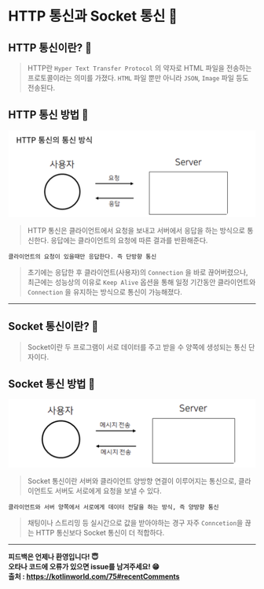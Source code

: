 # HTTP 통신과 Socket 통신 📡

## HTTP 통신이란? 📡
> HTTP란 `Hyper Text Transfer Protocol` 의 약자로 HTML 파일을 전송하는 프로토콜이라는 의미를 가졌다. `HTML` 파일 뿐만 아니라 `JSON`, `Image` 파일 등도 전송된다.

## HTTP 통신 방법 📡
![HTTP](./Image/httpImg.png)
> HTTP 통신은 클라이언트에서 요청을 보내고 서버에서 응답을 하는 방식으로 통신한다. 응답에는 클라이언트의 요청에 따른 결과를 반환해준다.
```
클라이언트의 요청이 있을때만 응답한다. 즉 단방향 통신
```
> 초기에는 응답한 후 클라이언트(사용자)의 `Connection` 을 바로 끊어버렸으나, 최근에는 성능상의 이유로 `Keep Alive` 옵션을 통해 일정 기간동안 클라이언트와 `Connection` 을 유지하는 방식으로 통신이 가능해졌다.

---

## Socket 통신이란? 📡
> Socket이란 두 프로그램이 서로 데이터를 주고 받을 수 양쪽에 생성되는 통신 단자이다.

## Socket 통신 방법 📡
![Socket](./Image/socketImg.png)
> Socket 통신이란 서버와 클라이언트 양방향 연결이 이루어지는 통신으로, 클라이언트도 서버도 서로에게 요청을 보낼 수 있다.
```
클라이언트와 서버 양쪽에서 서로에게 데이터 전달을 하는 방식, 즉 양방향 통신
```
> 채팅이나 스트리밍 등 실시간으로 값을 받아야하는 경구 자주 `Conncetion`을 끊는 HTTP 통신보다 Socket 통신이 더 적합하다.

---

**피드백은 언제나 환영입니다! 😇**   
**오타나 코드에 오류가 있으면 issue를 남겨주세요! 😁**   
**출처 : https://kotlinworld.com/75#recentComments**